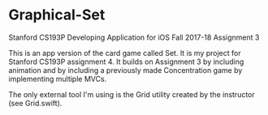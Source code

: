 # Graphical-Set
Stanford CS193P Developing Application for iOS Fall 2017-18 Assignment 3

This is an app version of the card game called Set. It is my project for Stanford CS193P assignment 4.
It builds on Assignment 3 by including animation and by including a previously made Concentration game by implementing multiple MVCs.

The only external tool I'm using is the Grid utility created by the instructor (see Grid.swift).
